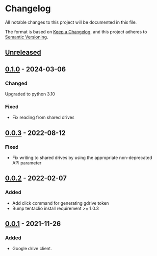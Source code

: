 # Changelog
All notable changes to this project will be documented in this file.

The format is based on [Keep a Changelog](https://keepachangelog.com/en/1.0.0/),
and this project adheres to [Semantic Versioning](https://semver.org/spec/v2.0.0.html).

## [Unreleased]

## [0.1.0] - 2024-03-06
### Changed
Upgraded to python 3.10
### Fixed
- Fix reading from shared drives

## [0.0.3] - 2022-08-12
### Fixed
- Fix writing to shared drives by using the appropriate non-deprecated API parameter

## [0.0.2] - 2022-02-07
### Added
- Add click command for generating gdrive token
- Bump tentaclio install requirement >= 1.0.3

## [0.0.1] - 2021-11-26
### Added
- Google drive client.

[Unreleased]: https://github.com/octoenergy/tentaclio-gdrive/compare/0.1.0...HEAD
[0.1.0]: https://github.com/octoenergy/tentaclio-gdrive/compare/0.0.3...0.1.0
[0.0.3]: https://github.com/octoenergy/tentaclio-gdrive/compare/0.0.2...0.0.3
[0.0.2]: https://github.com/octoenergy/tentaclio-gdrive/compare/0.0.1...0.0.2
[0.0.1]: https://github.com/octoenergy/tentaclio-gdrive/releases/tag/0.0.1

